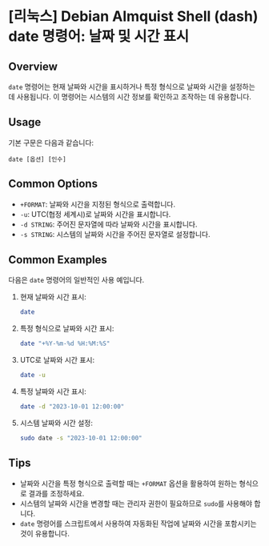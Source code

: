 # [리눅스] Debian Almquist Shell (dash) date 명령어: 날짜 및 시간 표시

## Overview
`date` 명령어는 현재 날짜와 시간을 표시하거나 특정 형식으로 날짜와 시간을 설정하는 데 사용됩니다. 이 명령어는 시스템의 시간 정보를 확인하고 조작하는 데 유용합니다.

## Usage
기본 구문은 다음과 같습니다:
```
date [옵션] [인수]
```

## Common Options
- `+FORMAT`: 날짜와 시간을 지정된 형식으로 출력합니다.
- `-u`: UTC(협정 세계시)로 날짜와 시간을 표시합니다.
- `-d STRING`: 주어진 문자열에 따라 날짜와 시간을 표시합니다.
- `-s STRING`: 시스템의 날짜와 시간을 주어진 문자열로 설정합니다.

## Common Examples
다음은 `date` 명령어의 일반적인 사용 예입니다.

1. 현재 날짜와 시간 표시:
   ```bash
   date
   ```

2. 특정 형식으로 날짜와 시간 표시:
   ```bash
   date "+%Y-%m-%d %H:%M:%S"
   ```

3. UTC로 날짜와 시간 표시:
   ```bash
   date -u
   ```

4. 특정 날짜와 시간 표시:
   ```bash
   date -d "2023-10-01 12:00:00"
   ```

5. 시스템 날짜와 시간 설정:
   ```bash
   sudo date -s "2023-10-01 12:00:00"
   ```

## Tips
- 날짜와 시간을 특정 형식으로 출력할 때는 `+FORMAT` 옵션을 활용하여 원하는 형식으로 결과를 조정하세요.
- 시스템의 날짜와 시간을 변경할 때는 관리자 권한이 필요하므로 `sudo`를 사용해야 합니다.
- `date` 명령어를 스크립트에서 사용하여 자동화된 작업에 날짜와 시간을 포함시키는 것이 유용합니다.